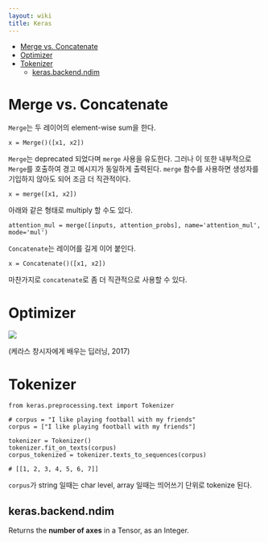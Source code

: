 ```yaml
---
layout: wiki 
title: Keras
---
```


<!-- TOC -->

- [Merge vs. Concatenate](#merge-vs-concatenate)
- [Optimizer](#optimizer)
- [Tokenizer](#tokenizer)
    - [keras.backend.ndim](#kerasbackendndim)

<!-- /TOC -->

# Merge vs. Concatenate
`Merge`는 두 레이어의 element-wise sum을 한다.
```
x = Merge()([x1, x2])
```
`Merge`는 deprecated 되었다며 `merge` 사용을 유도한다. 그러나 이 또한 내부적으로 `Merge`를 호출하여 경고 메시지가 동일하게 출력된다. `merge` 함수를 사용하면 생성자를 기입하지 않아도 되어 조금 더 직관적이다.
```
x = merge([x1, x2])
```

아래와 같은 형태로 multiply 할 수도 있다.
```
attention_mul = merge([inputs, attention_probs], name='attention_mul', mode='mul')
```

`Concatenate`는 레이어를 길게 이어 붙인다.
```
x = Concatenate()([x1, x2])
```
마찬가지로 `concatenate`로 좀 더 직관적으로 사용할 수 있다.

# Optimizer
![](https://user-images.githubusercontent.com/1250095/48181704-e9e67300-e36b-11e8-8fee-cca7ea5f1bf0.jpeg)

(케라스 창시자에게 배우는 딥러닝, 2017)

# Tokenizer
```
from keras.preprocessing.text import Tokenizer

# corpus = "I like playing football with my friends"
corpus = ["I like playing football with my friends"]

tokenizer = Tokenizer()
tokenizer.fit_on_texts(corpus)
corpus_tokenized = tokenizer.texts_to_sequences(corpus)

# [[1, 2, 3, 4, 5, 6, 7]]
```

`corpus`가 string 일때는 char level, array 일때는 띄어쓰기 단위로 tokenize 된다.

## keras.backend.ndim
Returns the **number of axes** in a Tensor, as an Integer.